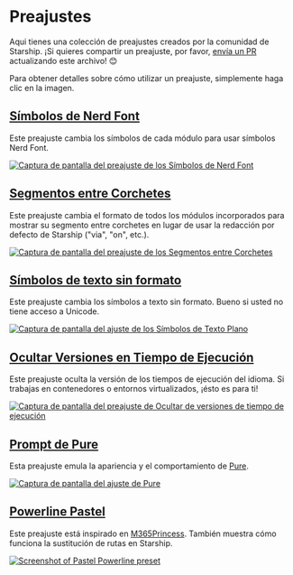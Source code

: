 # Preajustes

Aqui tienes una colección de preajustes creados por la comunidad de Starship. ¡Si quieres compartir un preajuste, por favor, [envía un PR](https://github.com/starship/starship/edit/master/docs/presets/README.md) actualizando este archivo! 😊

Para obtener detalles sobre cómo utilizar un preajuste, simplemente haga clic en la imagen.

## [Símbolos de Nerd Font](./nerd-font.md)

Este preajuste cambia los símbolos de cada módulo para usar símbolos Nerd Font.

[![Captura de pantalla del preajuste de los Símbolos de Nerd Font](/presets/img/nerd-font-symbols.png "Haga clic para ver el preajuste de Símbolos de Nerd Font")](./nerd-font)

## [Segmentos entre Corchetes](./bracketed-segments.md)

Este preajuste cambia el formato de todos los módulos incorporados para mostrar su segmento entre corchetes en lugar de usar la redacción por defecto de Starship ("via", "on", etc.).

[![Captura de pantalla del preajuste de los Segmentos entre Corchetes](/presets/img/bracketed-segments.png "Haga clic para ver el preajuste de Segmentos entre Corchetes")](./bracketed-segments)

## [Símbolos de texto sin formato](./plain-text.md)

Este preajuste cambia los símbolos a texto sin formato. Bueno si usted no tiene acceso a Unicode.

[![Captura de pantalla del ajuste de los Símbolos de Texto Plano](/presets/img/plain-text-symbols.png "Haga clic para ver el preajuste de Símbolos de Texto Sin Formato")](./plain-text)

## [Ocultar Versiones en Tiempo de Ejecución](./no-runtimes.md)

Este preajuste oculta la versión de los tiempos de ejecución del idioma. Si trabajas en contenedores o entornos virtualizados, ¡ésto es para ti!

[![Captura de pantalla del preajuste de Ocultar de versiones de tiempo de ejecución](/presets/img/no-runtime-versions.png "Haga clic para ver el preajuste de Ocultar Versiones en Tiempo de Ejecución")](./no-runtimes)

## [Prompt de Pure](./pure-preset.md)

Esta preajuste emula la apariencia y el comportamiento de [Pure](https://github.com/sindresorhus/pure).

[![Captura de pantalla del ajuste de Pure](/presets/img/pure-preset.png "Haga clic para ver el preajuste del Prompt de Pure")](./pure-preset)

## [Powerline Pastel](./pastel-powerline.md)

Este preajuste está inspirado en [M365Princess](https://github.com/JanDeDobbeleer/oh-my-posh/blob/main/themes/M365Princess.omp.json). También muestra cómo funciona la sustitución de rutas en Starship.

[![Screenshot of Pastel Powerline preset](/presets/img/pastel-powerline.png "Haga clic para ver el preajuste del Prompt de Pure")](./pastel-powerline)
